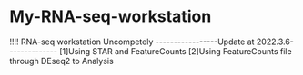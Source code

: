 # My-RNA-seq-workstation
!!!!  RNA-seq workstation Uncompetely
-----------------Update at 2022.3.6--------------
[1]Using STAR and FeatureCounts
[2]Using FeatureCounts file through DEseq2 to Analysis
